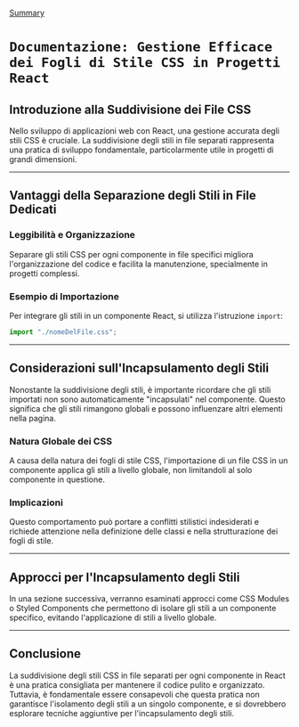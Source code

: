 [Summary](../Summary.md)

# `Documentazione: Gestione Efficace dei Fogli di Stile CSS in Progetti React `

## Introduzione alla Suddivisione dei File CSS

Nello sviluppo di applicazioni web con React, una gestione accurata degli stili CSS è cruciale. La suddivisione degli stili in file separati rappresenta una pratica di sviluppo fondamentale, particolarmente utile in progetti di grandi dimensioni.

---

## Vantaggi della Separazione degli Stili in File Dedicati

### Leggibilità e Organizzazione

Separare gli stili CSS per ogni componente in file specifici migliora l'organizzazione del codice e facilita la manutenzione, specialmente in progetti complessi.

### Esempio di Importazione

Per integrare gli stili in un componente React, si utilizza l'istruzione `import`:

```javascript
import "./nomeDelFile.css";
```

---

## Considerazioni sull'Incapsulamento degli Stili

Nonostante la suddivisione degli stili, è importante ricordare che gli stili importati non sono automaticamente "incapsulati" nel componente. Questo significa che gli stili rimangono globali e possono influenzare altri elementi nella pagina.

### Natura Globale dei CSS

A causa della natura dei fogli di stile CSS, l'importazione di un file CSS in un componente applica gli stili a livello globale, non limitandoli al solo componente in questione.

### Implicazioni

Questo comportamento può portare a conflitti stilistici indesiderati e richiede attenzione nella definizione delle classi e nella strutturazione dei fogli di stile.

---

## Approcci per l'Incapsulamento degli Stili

In una sezione successiva, verranno esaminati approcci come CSS Modules o Styled Components che permettono di isolare gli stili a un componente specifico, evitando l'applicazione di stili a livello globale.

---

## Conclusione

La suddivisione degli stili CSS in file separati per ogni componente in React è una pratica consigliata per mantenere il codice pulito e organizzato. Tuttavia, è fondamentale essere consapevoli che questa pratica non garantisce l'isolamento degli stili a un singolo componente, e si dovrebbero esplorare tecniche aggiuntive per l'incapsulamento degli stili.
